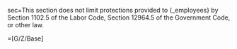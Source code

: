 sec=This section does not limit protections provided to {_employees} by Section 1102.5 of the Labor Code, Section 12964.5 of the Government Code, or other law.

=[G/Z/Base]
